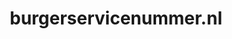 ---
layout: post
title: "burgerservicenummer.nl"
internal_url: "/dutchgov/burgerservicenummer.nl.html"
subdomains_count: 2
all_subdomains_count: 5
urls_count: 2
ssl_rank: 0
http_rank: 75
url_link: /data/burgerservicenummer.nl/urls.txt
all_subdomains_link: /data/burgerservicenummer.nl/all_subdomains.txt
subdomains_link: /data/burgerservicenummer.nl/subdomains.txt
categories: dutchgov
---